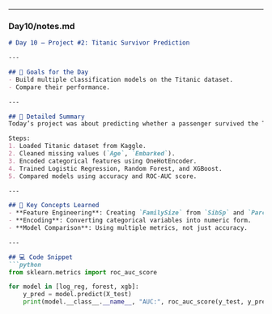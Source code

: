 
---

### **Day10/notes.md**
```markdown
# Day 10 – Project #2: Titanic Survivor Prediction

---

## 🎯 Goals for the Day
- Build multiple classification models on the Titanic dataset.
- Compare their performance.

---

## 📝 Detailed Summary
Today’s project was about predicting whether a passenger survived the Titanic disaster.  

Steps:
1. Loaded Titanic dataset from Kaggle.
2. Cleaned missing values (`Age`, `Embarked`).
3. Encoded categorical features using OneHotEncoder.
4. Trained Logistic Regression, Random Forest, and XGBoost.
5. Compared models using accuracy and ROC-AUC score.

---

## 🔑 Key Concepts Learned
- **Feature Engineering**: Creating `FamilySize` from `SibSp` and `Parch`.
- **Encoding**: Converting categorical variables into numeric form.
- **Model Comparison**: Using multiple metrics, not just accuracy.

---

## 💻 Code Snippet
```python
from sklearn.metrics import roc_auc_score

for model in [log_reg, forest, xgb]:
    y_pred = model.predict(X_test)
    print(model.__class__.__name__, "AUC:", roc_auc_score(y_test, y_pred))
